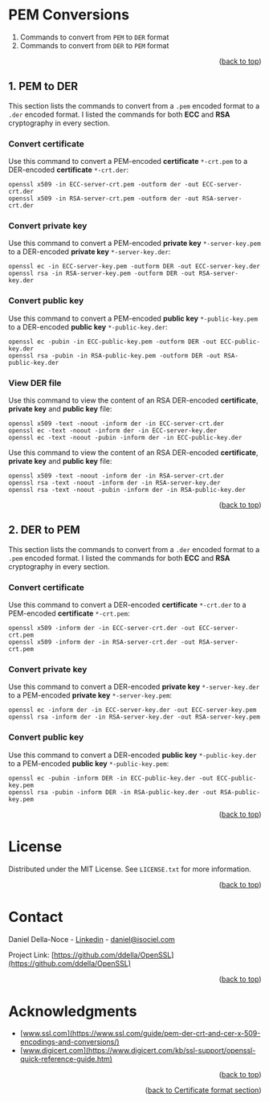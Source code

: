 <!-- Improved compatibility of back to top link: See: https://github.com/othneildrew/Best-README-Template/pull/73 -->
<a name="readme-top"></a>

# PEM Conversions
1. Commands to convert from `PEM` to `DER` format
2. Commands to convert from `DER` to `PEM` format
<p align="right">(<a href="#readme-top">back to top</a>)</p>

## 1. PEM to DER
This section lists the commands to convert from a `.pem` encoded format to a `.der` encoded format. I listed the commands for both **ECC** and **RSA** cryptography in every section.

### Convert certificate
Use this command to convert a PEM-encoded **certificate** `*-crt.pem` to a DER-encoded **certificate** `*-crt.der`:
```shell
openssl x509 -in ECC-server-crt.pem -outform der -out ECC-server-crt.der
openssl x509 -in RSA-server-crt.pem -outform der -out RSA-server-crt.der 
```

### Convert private key
Use this command to convert a PEM-encoded **private key** `*-server-key.pem` to a DER-encoded **private key** `*-server-key.der`:
```shell
openssl ec -in ECC-server-key.pem -outform DER -out ECC-server-key.der
openssl rsa -in RSA-server-key.pem -outform DER -out RSA-server-key.der
```

### Convert public key
Use this command to convert a PEM-encoded **public key** `*-public-key.pem` to a DER-encoded **public key** `*-public-key.der`:
```shell
openssl ec -pubin -in ECC-public-key.pem -outform DER -out ECC-public-key.der
openssl rsa -pubin -in RSA-public-key.pem -outform DER -out RSA-public-key.der
```

### View DER file
Use this command to view the content of an RSA DER-encoded **certificate**, **private key** and **public key** file:
```shell
openssl x509 -text -noout -inform der -in ECC-server-crt.der
openssl ec -text -noout -inform der -in ECC-server-key.der
openssl ec -text -noout -pubin -inform der -in ECC-public-key.der
```

Use this command to view the content of an RSA DER-encoded **certificate**, **private key** and **public key** file:
```shell
openssl x509 -text -noout -inform der -in RSA-server-crt.der
openssl rsa -text -noout -inform der -in RSA-server-key.der
openssl rsa -text -noout -pubin -inform der -in RSA-public-key.der
```
<p align="right">(<a href="#readme-top">back to top</a>)</p>

## 2. DER to PEM
This section lists the commands to convert from a `.der` encoded format to a `.pem` encoded format. I listed the commands for both **ECC** and **RSA** cryptography in every section.

### Convert certificate
Use this command to convert a DER-encoded **certificate** `*-crt.der` to a PEM-encoded **certificate** `*-crt.pem`:
```shell
openssl x509 -inform der -in ECC-server-crt.der -out ECC-server-crt.pem
openssl x509 -inform der -in RSA-server-crt.der -out RSA-server-crt.pem
```

### Convert private key
Use this command to convert a DER-encoded **private key** `*-server-key.der` to a PEM-encoded **private key** `*-server-key.pem`:
```shell
openssl ec -inform der -in ECC-server-key.der -out ECC-server-key.pem
openssl rsa -inform der -in RSA-server-key.der -out RSA-server-key.pem
```

### Convert public key
Use this command to convert a DER-encoded **public key** `*-public-key.der` to a PEM-encoded **public key** `*-public-key.pem`:
```shell
openssl ec -pubin -inform DER -in ECC-public-key.der -out ECC-public-key.pem
openssl rsa -pubin -inform DER -in RSA-public-key.der -out RSA-public-key.pem
```

<p align="right">(<a href="#readme-top">back to top</a>)</p>

<!-- LICENSE -->
# License
Distributed under the MIT License. See `LICENSE.txt` for more information.
<p align="right">(<a href="#readme-top">back to top</a>)</p>

<!-- CONTACT -->
# Contact
Daniel Della-Noce - [Linkedin](https://www.linkedin.com/in/daniel-della-noce-2176b622/) - daniel@isociel.com

Project Link: [https://github.com/ddella/OpenSSL](https://github.com/ddella/OpenSSL)
<p align="right">(<a href="#readme-top">back to top</a>)</p>

<!-- ACKNOWLEDGMENTS -->
# Acknowledgments
* [www.ssl.com](https://www.ssl.com/guide/pem-der-crt-and-cer-x-509-encodings-and-conversions/)
* [www.digicert.com](https://www.digicert.com/kb/ssl-support/openssl-quick-reference-guide.htm)

<p align="right">(<a href="#readme-top">back to top</a>)</p>
<p align="right">(<a href="README.md">back to Certificate format section</a>)</p>

